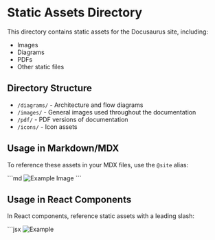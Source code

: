 # Static Assets Directory

This directory contains static assets for the Docusaurus site, including:

- Images
- Diagrams
- PDFs
- Other static files

## Directory Structure

- `/diagrams/` - Architecture and flow diagrams
- `/images/` - General images used throughout the documentation
- `/pdf/` - PDF versions of documentation
- `/icons/` - Icon assets

## Usage in Markdown/MDX

To reference these assets in your MDX files, use the `@site` alias:

\`\`\`md
![Example Image](@site/static/images/example.png)
\`\`\`

## Usage in React Components

In React components, reference static assets with a leading slash:

\`\`\`jsx
<img src="/images/example.png" alt="Example" />
